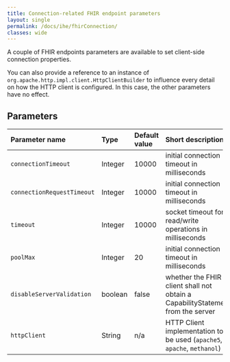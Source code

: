 ```yaml
---
title: Connection-related FHIR endpoint parameters
layout: single
permalink: /docs/ihe/fhirConnection/
classes: wide
---
```


A couple of FHIR endpoints parameters are available to set client-side connection properties. 

You can also provide a reference to an instance of `org.apache.http.impl.client.HttpClientBuilder` to influence every detail on how
the HTTP client is configured. In this case, the other parameters have no effect.

## Parameters

| Parameter name             | Type        | Default value | Short description                                                              |
|:---------------------------|:------------|:--------------|:-------------------------------------------------------------------------------|
| `connectionTimeout`        | Integer     | 10000         | initial connection timeout in milliseconds                                     |
| `connectionRequestTimeout` | Integer     | 10000         | initial connection timeout in milliseconds                                     |
| `timeout`                  | Integer     | 10000         | socket timeout for read/write operations in milliseconds                       |   
| `poolMax`                  | Integer     | 20            | initial connection timeout in milliseconds                                     |
| `disableServerValidation`  | boolean     | false         | whether the FHIR client shall not obtain a CapabilityStatement from the server |
| `httpClient`               | String      | n/a           | HTTP Client implementation to be used (`apache5`, `apache`, `methanol`)        |
